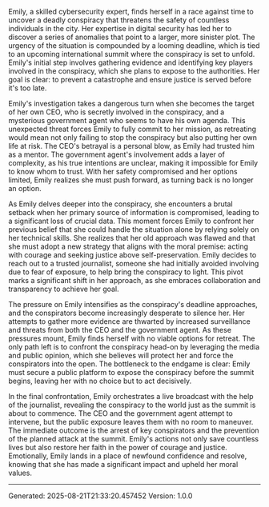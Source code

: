 Emily, a skilled cybersecurity expert, finds herself in a race against time to uncover a deadly conspiracy that threatens the safety of countless individuals in the city. Her expertise in digital security has led her to discover a series of anomalies that point to a larger, more sinister plot. The urgency of the situation is compounded by a looming deadline, which is tied to an upcoming international summit where the conspiracy is set to unfold. Emily's initial step involves gathering evidence and identifying key players involved in the conspiracy, which she plans to expose to the authorities. Her goal is clear: to prevent a catastrophe and ensure justice is served before it's too late.

Emily's investigation takes a dangerous turn when she becomes the target of her own CEO, who is secretly involved in the conspiracy, and a mysterious government agent who seems to have his own agenda. This unexpected threat forces Emily to fully commit to her mission, as retreating would mean not only failing to stop the conspiracy but also putting her own life at risk. The CEO's betrayal is a personal blow, as Emily had trusted him as a mentor. The government agent's involvement adds a layer of complexity, as his true intentions are unclear, making it impossible for Emily to know whom to trust. With her safety compromised and her options limited, Emily realizes she must push forward, as turning back is no longer an option.

As Emily delves deeper into the conspiracy, she encounters a brutal setback when her primary source of information is compromised, leading to a significant loss of crucial data. This moment forces Emily to confront her previous belief that she could handle the situation alone by relying solely on her technical skills. She realizes that her old approach was flawed and that she must adopt a new strategy that aligns with the moral premise: acting with courage and seeking justice above self-preservation. Emily decides to reach out to a trusted journalist, someone she had initially avoided involving due to fear of exposure, to help bring the conspiracy to light. This pivot marks a significant shift in her approach, as she embraces collaboration and transparency to achieve her goal.

The pressure on Emily intensifies as the conspiracy's deadline approaches, and the conspirators become increasingly desperate to silence her. Her attempts to gather more evidence are thwarted by increased surveillance and threats from both the CEO and the government agent. As these pressures mount, Emily finds herself with no viable options for retreat. The only path left is to confront the conspiracy head-on by leveraging the media and public opinion, which she believes will protect her and force the conspirators into the open. The bottleneck to the endgame is clear: Emily must secure a public platform to expose the conspiracy before the summit begins, leaving her with no choice but to act decisively.

In the final confrontation, Emily orchestrates a live broadcast with the help of the journalist, revealing the conspiracy to the world just as the summit is about to commence. The CEO and the government agent attempt to intervene, but the public exposure leaves them with no room to maneuver. The immediate outcome is the arrest of key conspirators and the prevention of the planned attack at the summit. Emily's actions not only save countless lives but also restore her faith in the power of courage and justice. Emotionally, Emily lands in a place of newfound confidence and resolve, knowing that she has made a significant impact and upheld her moral values.

---
Generated: 2025-08-21T21:33:20.457452
Version: 1.0.0
